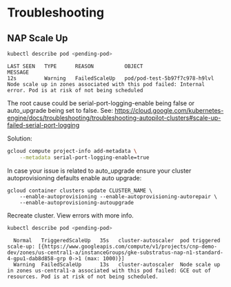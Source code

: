 # Troubleshooting

## NAP Scale Up

```sh
kubectl describe pod <pending-pod>
```

```
LAST SEEN   TYPE      REASON          OBJECT                          MESSAGE
12s         Warning   FailedScaleUp   pod/pod-test-5b97f7c978-h9lvl   Node scale up in zones associated with this pod failed: Internal error. Pod is at risk of not being scheduled
```

The root cause could be serial-port-logging-enable being false or auto\_upgrade being set to false.
See: https://cloud.google.com/kubernetes-engine/docs/troubleshooting/troubleshooting-autopilot-clusters#scale-up-failed-serial-port-logging

Solution:


```sh
gcloud compute project-info add-metadata \
    --metadata serial-port-logging-enable=true
```

In case your issue is related to auto\_upgrade ensure your cluster autoprovisioning defaults enable auto upgrade:
```
gcloud container clusters update CLUSTER_NAME \
    --enable-autoprovisioning --enable-autoprovisioning-autorepair \
    --enable-autoprovisioning-autoupgrade
```



Recreate cluster. View errors with more info.

```sh
kubectl describe pod <pending-pod>
```
```
  Normal   TriggeredScaleUp   35s   cluster-autoscaler  pod triggered scale-up: [{https://www.googleapis.com/compute/v1/projects/cnp-demo-dev/zones/us-central1-a/instanceGroups/gke-substratus-nap-n1-standard-4-gpu1-dab8d858-grp 0->1 (max: 1000)}]
  Warning  FailedScaleUp      13s   cluster-autoscaler  Node scale up in zones us-central1-a associated with this pod failed: GCE out of resources. Pod is at risk of not being scheduled.
```
